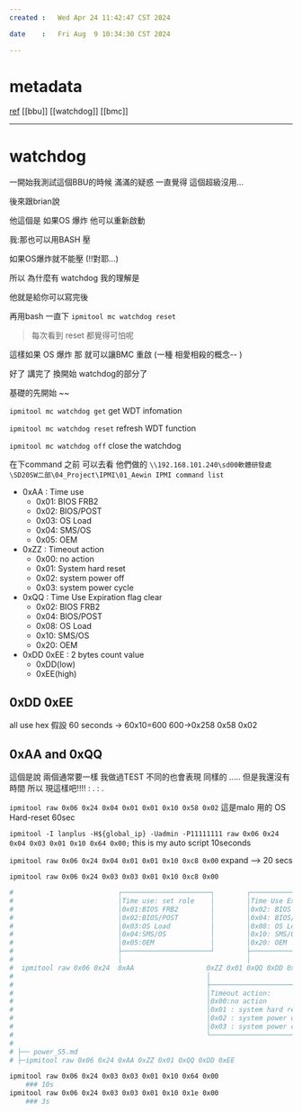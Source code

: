 ```yaml
---
created	:	Wed Apr 24 11:42:47 CST 2024

date	:	Fri Aug  9 10:34:30 CST 2024

---
```

# metadata
[ref](https://hackmd.io/UMjW7yJqTm-_Yba-f6JhXQ)
[[bbu]] [[watchdog]] [[bmc]]

---
# watchdog

一開始我測試這個BBU的時候 滿滿的疑惑
一直覺得 這個超級沒用...

後來跟brian說

他這個是 如果OS 爆炸 他可以重新啟動

我:那也可以用BASH 壓

如果OS爆炸就不能壓 (!!對耶...)

所以 為什麼有 watchdog 我的理解是

他就是給你可以寫完後

再用bash 一直下 `ipmitool mc watchdog reset`

> 每次看到  reset 都覺得可怕呢

這樣如果 OS 爆炸 那 就可以讓BMC 重啟 (一種 相愛相殺的概念-- )

好了 講完了 換開始 watchdog的部分了

基礎的先開始 ~~

`ipmitool mc watchdog get`
get WDT infomation

`ipmitool mc watchdog reset`
refresh WDT function

`ipmitool mc watchdog off`
close the watchdog


在下command 之前 可以去看 他們做的
`\\192.168.101.240\sd00軟體研發處\SD20SW二部\04_Project\IPMI\01_Aewin IPMI command list`

+ 0xAA : Time use
  + 0x01: BIOS FRB2
  + 0x02: BIOS/POST
  + 0x03: OS Load
  + 0x04: SMS/OS
  + 0x05: OEM
+ 0xZZ : Timeout action
  + 0x00: no action
  + 0x01: System hard reset
  + 0x02: system power off
  + 0x03: system power cycle
+ 0xQQ : Time Use Expiration flag clear
  + 0x02: BIOS FRB2
  + 0x04: BIOS/POST
  + 0x08: OS Load
  + 0x10: SMS/OS
  + 0x20: OEM
+ 0xDD 0xEE : 2 bytes count value
  + 0xDD(low)
  + 0xEE(high)

0xDD 0xEE
---
all use hex
假設 60 seconds -> 60x10=600
600->0x258
0x58 0x02

0xAA and 0xQQ
---
這個是說 兩個通常要一樣
我做過TEST
不同的也會表現
同樣的 .....
但是我還沒有時間 所以 現這樣吧!!!!
		:		.
        :       .

`ipmitool raw 0x06 0x24 0x04 0x01 0x01 0x10 0x58 0x02`
這是malo 用的 OS   Hard-reset 60sec

`ipmitool -I lanplus -H${global_ip} -Uadmin -P11111111 raw 0x06 0x24 0x04 0x03 0x01 0x10 0x64 0x00;`
this is my auto script 10seconds

`ipmitool raw 0x06 0x24 0x04 0x01 0x01 0x10 0xc8 0x00`
expand --> 20 secs

`ipmitool raw 0x06 0x24 0x03 0x03 0x01 0x10 0xc8 0x00`

```bash			================start================
#                          ┌──────────────────────┐        ┌────────────────────────────────┐
#                          │Time use: set role    │        │Time Use Expiration flag clear  │
#                          │0x01:BIOS FRB2        │        │0x02: BIOS FRB2                 │
#                          │0x02:BIOS/POST        │        │0x04: BIOS/POST                 │
#                          │0x03:OS Load          │        │0x08: OS Load                   │
#                          │0x04:SMS/OS           │        │0x10: SMS/OS                    │
#                          │0x05:OEM              │        │0x20: OEM                       │
#                          ├──────────────────────┘        ├────────────────────────────────┘
#                          │                               │
#  ipmitool raw 0x06 0x24  0xAA                  0xZZ 0x01 0xQQ 0xDD 0xEE
#                                                │
#                                                ├──────────────────────────┐
#                                                │Timeout action:           │
#                                                │0x00:no action            │
#                                                │0x01 : system hard reset  │ (warm boot)
#                                                │0x02 : system power off   │
#                                                │0x03 : system power cycle │
#                                                └──────────────────────────┘
#
# ├── power_S5.md
# ├─ipmitool raw 0x06 0x24 0xAA 0xZZ 0x01 0xQQ 0xDD 0xEE
```
```bash			================start================
ipmitool raw 0x06 0x24 0x03 0x03 0x01 0x10 0x64 0x00
    ### 10s
ipmitool raw 0x06 0x24 0x03 0x03 0x01 0x10 0x1e 0x00
    ### 3s
```
